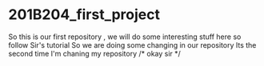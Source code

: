 # 201B204_first_project
So this is our first repository ,
we will do some interesting stuff here so follow Sir's tutorial
So we are doing some changing in our repository 
Its the second time I'm chaning my repository 
/* okay sir */   

